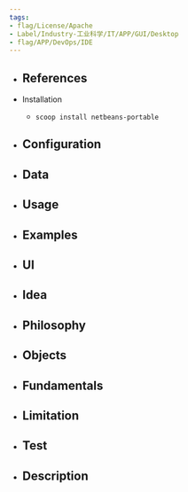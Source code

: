 ```yaml
---
tags:
- flag/License/Apache
- Label/Industry-工业科学/IT/APP/GUI/Desktop
- flag/APP/DevOps/IDE
---
```


- References
    - 

- Installation
    - `scoop install netbeans-portable`

- Configuration
    - 

- Data
    - 

- Usage
    - 

- Examples
    - 

- UI
    - 

- Idea
    - 

- Philosophy
    - 

- Objects
    - 

- Fundamentals
    - 

- Limitation
    - 

- Test
    - 

- Description
    - 
